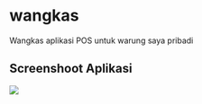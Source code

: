 # wangkas

Wangkas aplikasi POS untuk warung saya pribadi

## Screenshoot Aplikasi

<image src='https://github.com/bakteribaik/wangkas_id/blob/main/assets/screenshoot/loginPage.PNG'>
